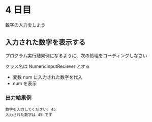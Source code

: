 # 4 日目

数字の入力をしよう

## 入力された数字を表示する

プログラム実行結果例になるように、次の処理をコーディングしなさい

クラス名は NumericInputReciever とする

- 変数 num に入力された数字を代入
- num を表示

### 出力結果例

```
数字を入力してください: 45
入力された数字は 45 です
```
